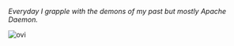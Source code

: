 <!---
zuzwoj/zuzwoj is a special repository because its `README.md` (this file) appears on your GitHub profile.
You can click the Preview link to take a look at your changes.
--->
<i>Everyday I grapple with the demons of my past but mostly Apache Daemon.</i>

<img src="https://github-readme-stats.vercel.app/api/top-langs?username=zuzwoj&show_icons=true&locale=en&layout=compact&theme=chartreuse-dark" alt="ovi" />
